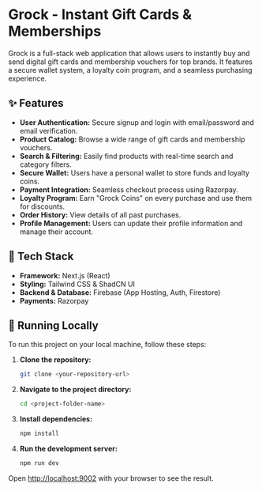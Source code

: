 # Grock - Instant Gift Cards & Memberships

Grock is a full-stack web application that allows users to instantly buy and send digital gift cards and membership vouchers for top brands. It features a secure wallet system, a loyalty coin program, and a seamless purchasing experience.

## ✨ Features

- **User Authentication:** Secure signup and login with email/password and email verification.
- **Product Catalog:** Browse a wide range of gift cards and membership vouchers.
- **Search & Filtering:** Easily find products with real-time search and category filters.
- **Secure Wallet:** Users have a personal wallet to store funds and loyalty coins.
- **Payment Integration:** Seamless checkout process using Razorpay.
- **Loyalty Program:** Earn "Grock Coins" on every purchase and use them for discounts.
- **Order History:** View details of all past purchases.
- **Profile Management:** Users can update their profile information and manage their account.

## 🚀 Tech Stack

- **Framework:** Next.js (React)
- **Styling:** Tailwind CSS & ShadCN UI
- **Backend & Database:** Firebase (App Hosting, Auth, Firestore)
- **Payments:** Razorpay

## 🏃 Running Locally

To run this project on your local machine, follow these steps:

1.  **Clone the repository:**
    ```bash
    git clone <your-repository-url>
    ```

2.  **Navigate to the project directory:**
    ```bash
    cd <project-folder-name>
    ```

3.  **Install dependencies:**
    ```bash
    npm install
    ```

4.  **Run the development server:**
    ```bash
    npm run dev
    ```

Open [http://localhost:9002](http://localhost:9002) with your browser to see the result.
